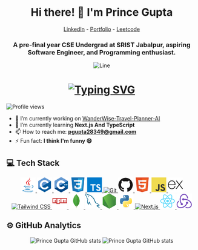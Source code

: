 <!--- Body Begins -->

<!-- Center-aligned header -->
<div align="center">
  <h1 align="center">Hi there! 👋 I'm Prince Gupta</h1>
  <!-- Links to social profiles -->
  <p align="center">
    <a href="https://linkedin.com/in/prince-gupta-0201b824b">LinkedIn</a> - 
    <a href="https://portfolio-lemon-zeta-11.vercel.app/">Portfolio</a> -
    <a href="https://www.leetcode.com/pgupta28349">Leetcode</a>
  </p>
</div>


<!-- Brief introduction -->
<h3 align="center">A pre-final year CSE Undergrad at SRIST Jabalpur, aspiring Software Engineer, and Programming enthusiast.</h3>

<!-- Divider line -->
<p align="center">
  <img src="https://user-images.githubusercontent.com/85225156/171937799-8fc9e255-9889-4642-9c92-6df85fb86e82.gif" alt="Line" />
</p>

<!-- Animated typing effect -->
<h1 align="center">
  <a href="https://git.io/typing-svg">
    <img src="https://readme-typing-svg.herokuapp.com?color=62F7F3&size=25&lines=Converting+coffee+into+code!!!..👋" alt="Typing SVG" />
  </a>
</h1>

<!-- Profile views counter -->
<p align="left"> 
  <img src="https://komarev.com/ghpvc/?username=princegupta101&label=Profile%20views&color=0e75b6&style=flat" alt="Profile views" /> 
</p>

<!-- List of personal information -->
- 🔭 I’m currently working on [WanderWise-Travel-Planner-AI](https://github.com/Princegupta101/WanderWise-Travel-Planner-AI)
- 🌱 I’m currently learning **Next.js And TypeScript**
- 📫 How to reach me: **pgupta28349@gmail.com**
- ⚡ Fun fact: **I think I'm funny 😄**

## 💻 Tech Stack

<!-- Icons representing the tech stack -->
<p align="center">
  <a href="https://www.cprogramming.com/">
    <!-- Java -->
    <img src="https://raw.githubusercontent.com/devicons/devicon/master/icons/java/java-original.svg" width="40" height="40" alt="Java" />
    <!-- C -->
    <img src="https://raw.githubusercontent.com/devicons/devicon/master/icons/c/c-original.svg" alt="C" width="40" height="40" /> 
    <!-- C++ -->
    <img src="https://raw.githubusercontent.com/devicons/devicon/master/icons/cplusplus/cplusplus-original.svg" alt="C++" width="40" height="40" /> 
    <!-- CSS -->
    <img src="https://raw.githubusercontent.com/devicons/devicon/master/icons/css3/css3-original.svg" alt="CSS" width="40" height="40" /> 
    <!-- TypeScript -->
    <img src="https://raw.githubusercontent.com/devicons/devicon/master/icons/typescript/typescript-original.svg" alt="TypeScript" width="40" height="40" /> 
    <!-- Git -->
    <img src="https://www.vectorlogo.zone/logos/git-scm/git-scm-icon.svg" alt="Git" width="40" height="40" /> 
    <!-- GitHub -->
    <img src="https://raw.githubusercontent.com/devicons/devicon/master/icons/github/github-original.svg" alt="GitHub" width="40" height="40" />
    <!-- HTML5 -->
    <img src="https://raw.githubusercontent.com/devicons/devicon/master/icons/html5/html5-original.svg" alt="HTML5" width="40" height="40" /> 
    <!-- JavaScript -->
    <img src="https://raw.githubusercontent.com/devicons/devicon/master/icons/javascript/javascript-original.svg" alt="JavaScript" width="40" height="40" /> 
    <!-- Express.js -->
    <img src="https://raw.githubusercontent.com/devicons/devicon/master/icons/express/express-original.svg" alt="Express.js" width="40" height="40" /> 
    <!-- Tailwind CSS -->
    <img src="https://cdn.jsdelivr.net/gh/devicons/devicon/icons/tailwindcss/tailwindcss-original.svg" alt="Tailwind CSS" width="40" height="40" /> 
    <!-- npm -->
    <img src="https://raw.githubusercontent.com/devicons/devicon/master/icons/npm/npm-original-wordmark.svg" alt="npm" width="40" height="40" />
    <!-- MongoDB -->
    <img src="https://raw.githubusercontent.com/devicons/devicon/master/icons/mongodb/mongodb-original.svg" alt="MongoDB" width="40" height="40" /> 
    <!-- MySQL -->
    <img src="https://raw.githubusercontent.com/devicons/devicon/master/icons/mysql/mysql-original.svg" alt="MySQL" width="40" height="40" /> 
    <!-- Node.js -->
    <img src="https://raw.githubusercontent.com/devicons/devicon/master/icons/nodejs/nodejs-original.svg" alt="Node.js" width="40" height="40" />
    <!-- Python -->
    <img src="https://raw.githubusercontent.com/devicons/devicon/master/icons/python/python-original.svg" alt="Python" width="40" height="40" />
     <!-- Next.js -->
    <img src="https://cdn.jsdelivr.net/gh/devicons/devicon/icons/nextjs/nextjs-original.svg" alt="Next.js" width="40" height="40"/> 
    <!-- React -->
    <img src="https://raw.githubusercontent.com/devicons/devicon/master/icons/react/react-original.svg" alt="React" width="40" height="40" /> 
    <!-- Redux -->
    <img src="https://raw.githubusercontent.com/devicons/devicon/master/icons/redux/redux-original.svg" alt="Redux" width="40" height="40" /> 
  </a>
</p>

 ## ⚙️ GitHub Analytics
  <!-- Links to GitHub analytics images -->
  <div align="center" href="https://github.com/Princegupta101">
    <!-- Repositories per language -->
    <img align="center" height="155em" src="https://github-readme-stats.vercel.app/api/top-langs?username=princegupta101&show_icons=true&locale=en&layout=compact&theme=dark" alt="Prince Gupta GitHub stats" />
    <!-- GitHub stats -->
    <img align="center" height="155em" src="https://github-readme-stats.vercel.app/api?username=princegupta101&show_icons=true&locale=en&theme=dark&hide_rank=true" alt="Prince Gupta GitHub stats" />
  </div>
